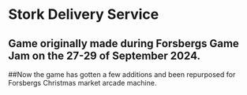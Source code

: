 # Stork Delivery Service
## Game originally made during Forsbergs Game Jam on the 27-29 of September 2024.

##Now the game has gotten a few additions and been repurposed for Forsbergs Christmas market arcade machine. 

